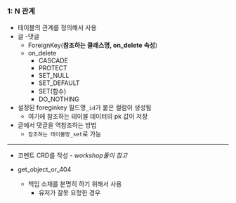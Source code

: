 ### 1: N 관계

* 테이블의 관계를 정의해서 사용
* 글 -댓글
  * ForeignKey(**참조하는 클래스명, on_delete 속성**)
  * on_delete
    * CASCADE
    * PROTECT
    * SET_NULL
    * SET_DEFAULT
    * SET(함수)
    * DO_NOTHING
* 설정된 foreginkey 필드명`_id`가 붙은 컬럼이 생성됨
  * 여기에 참조하는 테이블 데이터의 pk 값이 저장
* 글에서 댓글을 역참조하는 방법
  * `참조하는 테이블명_set`로 가능



-------------------------

* 코멘트 CRD를 작성 - _workshop풀이 참고_

* get_object_or_404

  * 책임 소재를 분명히 하기 위해서 사용
    * 유저가 잘못 요청한 경우

  


